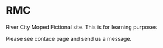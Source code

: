 # RMC

River City Moped Fictional site. This is for learning purposes

Please see contace page and send us a message.
